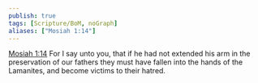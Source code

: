 ```yaml
---
publish: true
tags: [Scripture/BoM, noGraph]
aliases: ["Mosiah 1:14"]
---
```

[Mosiah 1:14](https://churchofjesuschrist.org/study/scriptures/bofm/mosiah/1?lang=eng&id=p14#p14) For I say unto you, that if he had not extended his arm in the preservation of our fathers they must have fallen into the hands of the Lamanites, and become victims to their hatred.
